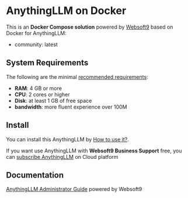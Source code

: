 # AnythingLLM on Docker  

This is an **Docker Compose solution** powered by [Websoft9](https://www.websoft9.com) based on Docker for AnythingLLM:


 - community:  latest


## System Requirements

The following are the minimal [recommended requirements](https://anythingllm.com):

* **RAM**: 4 GB or more
* **CPU**: 2 cores or higher
* **Disk**: at least 1 GB of free space
* **bandwidth**: more fluent experience over 100M  

## Install

You can install this AnythingLLM by [How to use it?](https://github.com/Websoft9/docker-library#how-to-use-it).   

If you want use AnythingLLM with **Websoft9 Business Support** free, you can [subscribe AnythingLLM](https://www.websoft9.com/apps) on Cloud platform

## Documentation

[AnythingLLM Administrator Guide](https://support.websoft9.com/docs/anythingllm) powered by Websoft9